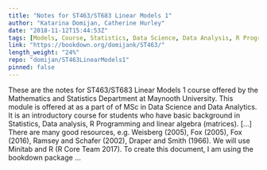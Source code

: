 ```yaml
---
title: "Notes for ST463/ST683 Linear Models 1"
author: "Katarina Domijan, Catherine Hurley"
date: "2018-11-12T15:44:53Z"
tags: [Models, Course, Statistics, Data Science, Data Analysis, R Programming, Package]
link: "https://bookdown.org/domijank/ST463/"
length_weight: "24%"
repo: "domijan/ST463LinearModels1"
pinned: false
---
```


These are the notes for ST463/ST683 Linear Models 1 course offered by the Mathematics and Statistics Department at Maynooth University. This module is offered at as a part of of MSc in Data Science and Data Analytics. It is an introductory course for students who have basic background in Statistics, Data analysis, R Programming and linear algebra (matrices). [...] There are many good resources, e.g. Weisberg (2005), Fox (2005), Fox (2016), Ramsey and Schafer (2002), Draper and Smith (1966). We will use Minitab and R (R Core Team 2017). To create this document, I am using the bookdown package ...
